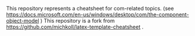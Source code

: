 This repository represents a cheatsheet for com-related topics. (see https://docs.microsoft.com/en-us/windows/desktop/com/the-component-object-model )
This repository is a fork from https://github.com/michkoll/latex-template-cheatsheet .
